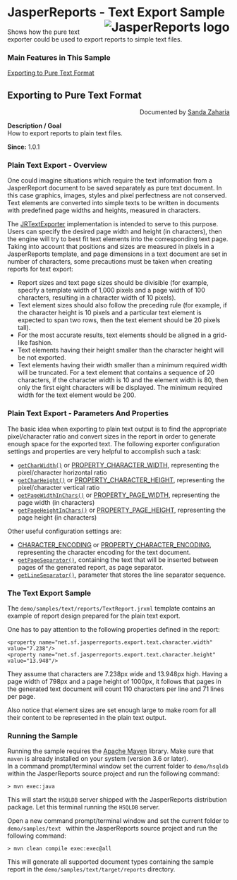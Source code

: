 
# <a name='top'>JasperReports</a> - Text Export Sample <img src="https://jasperreports.sourceforge.net/resources/jasperreports.svg" alt="JasperReports logo" style="float:right"/>

Shows how the pure text exporter could be used to export reports to simple text files.

### Main Features in This Sample

[Exporting to Pure Text Format](#textexport)

## <a name='textexport'>Exporting</a> to Pure Text Format
<div style="text-align:right; width:100%">Documented by <a href='mailto:shertage@users.sourceforge.net'>Sanda Zaharia</a></div>

**Description / Goal**\
How to export reports to plain text files.

**Since:** 1.0.1

### Plain Text Export - Overview

One could imagine situations which require the text information from a JasperReport document to be saved separately as pure text document. In this case graphics, images, styles and pixel perfectness are not conserved. Text elements are converted into simple texts to be written in documents with predefined page widths and heights, measured in characters.

The [JRTextExporter](https://jasperreports.sourceforge.net/api/net/sf/jasperreports/engine/export/JRTextExporter.html) implementation is intended to serve to this purpose. Users can specify the desired page width and height (in characters), then the engine will try to best fit text elements into the corresponding text page. Taking into account that positions and sizes are measured in pixels in a JasperReports template, and page dimensions in a text document are set in number of characters, some precautions must be taken when creating reports for text export:

- Report sizes and text page sizes should be divisible (for example, specify a template width of 1,000 pixels and a page width of 100 characters, resulting in a character width of 10 pixels).
- Text element sizes should also follow the preceding rule (for example, if the character height is 10 pixels and a particular text element is expected to span two rows, then the text element should be 20 pixels tall).
- For the most accurate results, text elements should be aligned in a grid-like fashion.
- Text elements having their height smaller than the character height will be not exported.
- Text elements having their width smaller than a minimum required width will be truncated. For a text element that contains a sequence of 20 characters, if the character width is 10 and the element width is 80, then only the first eight characters will be displayed. The minimum required width for the text element would be 200.

### Plain Text Export - Parameters And Properties

The basic idea when exporting to plain text output is to find the appropriate pixel/character ratio and convert sizes in the report in order to generate enough space for the exported text.
The following exporter configuration settings and properties are very helpful to accomplish such a task:

- [`getCharWidth()`](https://jasperreports.sourceforge.net/api/net/sf/jasperreports/export/TextReportConfiguration.html#getCharWidth()) or [PROPERTY_CHARACTER_WIDTH](https://jasperreports.sourceforge.net/api/net/sf/jasperreports/export/TextReportConfiguration.html#PROPERTY_CHARACTER_WIDTH), representing the pixel/character horizontal ratio
- [`getCharHeight()`](https://jasperreports.sourceforge.net/api/net/sf/jasperreports/export/TextReportConfiguration.html#getCharHeight()) or [PROPERTY_CHARACTER_HEIGHT](https://jasperreports.sourceforge.net/api/net/sf/jasperreports/export/TextReportConfiguration.html#PROPERTY_CHARACTER_HEIGHT), representing the pixel/character vertical ratio
- [`getPageWidthInChars()`](https://jasperreports.sourceforge.net/api/net/sf/jasperreports/export/TextReportConfiguration.html#getPageWidthInChars()) or [PROPERTY_PAGE_WIDTH](https://jasperreports.sourceforge.net/api/net/sf/jasperreports/export/TextReportConfiguration.html#PROPERTY_PAGE_WIDTH), representing the page width (in characters)
- [`getPageHeightInChars()`](https://jasperreports.sourceforge.net/api/net/sf/jasperreports/export/TextReportConfiguration.html#getPageHeightInChars()) or [PROPERTY_PAGE_HEIGHT](https://jasperreports.sourceforge.net/api/net/sf/jasperreports/export/TextReportConfiguration.html#PROPERTY_PAGE_HEIGHT), representing the page height (in characters)

Other useful configuration settings are:

- [CHARACTER_ENCODING](https://jasperreports.sourceforge.net/api/net/sf/jasperreports/export/WriterExporterOutput.html#CHARACTER_ENCODING) or [PROPERTY_CHARACTER_ENCODING](https://jasperreports.sourceforge.net/api/net/sf/jasperreports/export/WriterExporterOutput.html#PROPERTY_CHARACTER_ENCODING), representing the character encoding for the text document.
- [`getPageSeparator()`](https://jasperreports.sourceforge.net/api/net/sf/jasperreports/export/TextExporterConfiguration.html#getPageSeparator()), containing the text that will be inserted between pages of the generated report, as page separator.
- [`getLineSeparator()`](https://jasperreports.sourceforge.net/api/net/sf/jasperreports/export/TextExporterConfiguration.html#getLineSeparator()), parameter that stores the line separator sequence.

### The Text Export Sample

The `demo/samples/text/reports/TextReport.jrxml` template contains an example of report design prepared for the plain text export.

One has to pay attention to the following properties defined in the report:
```
<property name="net.sf.jasperreports.export.text.character.width" value="7.238"/>
<property name="net.sf.jasperreports.export.text.character.height" value="13.948"/>
```
They assume that characters are 7.238px wide and 13.948px high. Having a page width of 798px and a page height of 1000px, it follows that pages in the generated text document will count 110 characters per line and 71 lines per page.

Also notice that element sizes are set enough large to make room for all their content to be represented in the plain text output.

### Running the Sample

Running the sample requires the [Apache Maven](https://maven.apache.org) library. Make sure that `maven` is already installed on your system (version 3.6 or later).\
In a command prompt/terminal window set the current folder to `demo/hsqldb` within the JasperReports source project and run the following command:
```
> mvn exec:java
```
This will start the `HSQLDB` server shipped with the JasperReports distribution package. Let this terminal running the `HSQLDB` server.

Open a new command prompt/terminal window and set the current folder to `demo/samples/text ` within the JasperReports source project and run the following command:
```
> mvn clean compile exec:exec@all
```
This will generate all supported document types containing the sample report in the `demo/samples/text/target/reports` directory.
